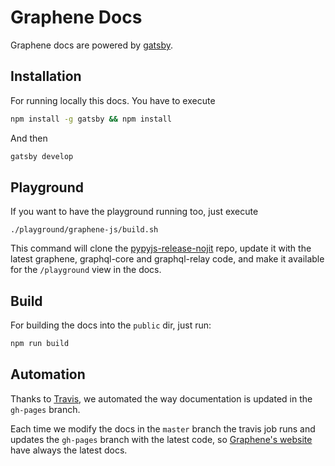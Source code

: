 # Graphene Docs

Graphene docs are powered by [gatsby](https://github.com/gatsbyjs/gatsby).


## Installation

For running locally this docs. You have to execute
```bash
npm install -g gatsby && npm install
```

And then

```bash
gatsby develop
```

## Playground

If you want to have the playground running too, just execute

```
./playground/graphene-js/build.sh
```

This command will clone the [pypyjs-release-nojit](https://github.com/pypyjs/pypyjs-release-nojit) repo, update it with the latest graphene, graphql-core and graphql-relay code, and make it available for the `/playground` view in the docs.


## Build

For building the docs into the `public` dir, just run:

```bash
npm run build
```


## Automation

Thanks to [Travis](https://github.com/graphql-python/graphene-python.org/blob/master/.travis.yml#L39-L58), we automated the way documentation is updated in the `gh-pages` branch.

Each time we modify the docs in the `master` branch the travis job runs and updates the `gh-pages` branch with the latest code, so [Graphene's website](http://graphene-python.org) have always the latest docs.
